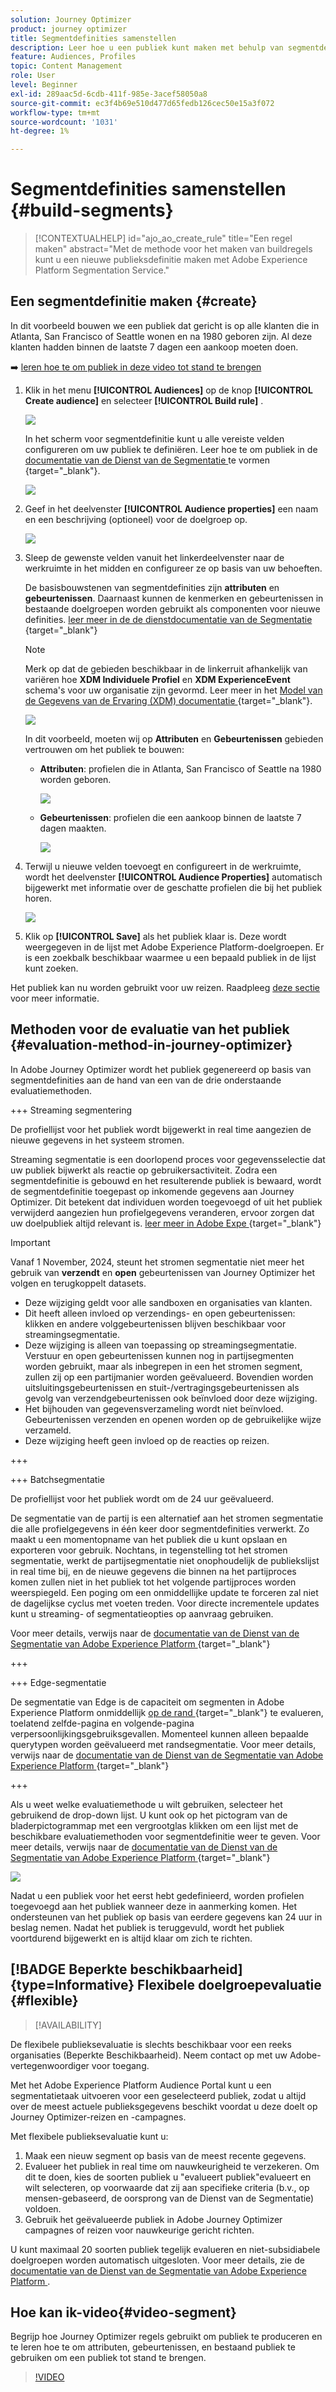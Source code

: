 ```yaml
---
solution: Journey Optimizer
product: journey optimizer
title: Segmentdefinities samenstellen
description: Leer hoe u een publiek kunt maken met behulp van segmentdefinities
feature: Audiences, Profiles
topic: Content Management
role: User
level: Beginner
exl-id: 289aac5d-6cdb-411f-985e-3acef58050a8
source-git-commit: ec3f4b69e510d477d65fedb126cec50e15a3f072
workflow-type: tm+mt
source-wordcount: '1031'
ht-degree: 1%

---
```


# Segmentdefinities samenstellen {#build-segments}

>[!CONTEXTUALHELP]
>id="ajo_ao_create_rule"
>title="Een regel maken"
>abstract="Met de methode voor het maken van buildregels kunt u een nieuwe publieksdefinitie maken met Adobe Experience Platform Segmentation Service."

## Een segmentdefinitie maken {#create}

In dit voorbeeld bouwen we een publiek dat gericht is op alle klanten die in Atlanta, San Francisco of Seattle wonen en na 1980 geboren zijn. Al deze klanten hadden binnen de laatste 7 dagen een aankoop moeten doen.

➡️ [ leren hoe te om publiek in deze video tot stand te brengen ](#video-segment)

1. Klik in het menu **[!UICONTROL Audiences]** op de knop **[!UICONTROL Create audience]** en selecteer **[!UICONTROL Build rule]** .

   ![](assets/create-segment.png)

   In het scherm voor segmentdefinitie kunt u alle vereiste velden configureren om uw publiek te definiëren. Leer hoe te om publiek in de [ documentatie van de Dienst van de Segmentatie ](https://experienceleague.adobe.com/docs/experience-platform/segmentation/ui/overview.html) te vormen {target="_blank"}.

   ![](assets/segment-builder.png)

1. Geef in het deelvenster **[!UICONTROL Audience properties]** een naam en een beschrijving (optioneel) voor de doelgroep op.

   ![](assets/segment-properties.png)

1. Sleep de gewenste velden vanuit het linkerdeelvenster naar de werkruimte in het midden en configureer ze op basis van uw behoeften.

   De basisbouwstenen van segmentdefinities zijn **attributen** en **gebeurtenissen**. Daarnaast kunnen de kenmerken en gebeurtenissen in bestaande doelgroepen worden gebruikt als componenten voor nieuwe definities. [ leer meer in de de dienstdocumentatie van de Segmentatie ](https://experienceleague.adobe.com/en/docs/experience-platform/segmentation/ui/segment-builder#building-blocks) {target="_blank"}

   >[!NOTE]
   >
   >Merk op dat de gebieden beschikbaar in de linkerruit afhankelijk van variëren hoe **XDM Individuele Profiel** en **XDM ExperienceEvent** schema&#39;s voor uw organisatie zijn gevormd.  Leer meer in het [ Model van de Gegevens van de Ervaring (XDM) documentatie ](https://experienceleague.adobe.com/docs/experience-platform/xdm/home.html?lang=nl) {target="_blank"}.

   ![](assets/drag-fields.png)

   In dit voorbeeld, moeten wij op **Attributen** en **Gebeurtenissen** gebieden vertrouwen om het publiek te bouwen:

   * **Attributen**: profielen die in Atlanta, San Francisco of Seattle na 1980 worden geboren.

     ![](assets/add-attributes.png)

   * **Gebeurtenissen**: profielen die een aankoop binnen de laatste 7 dagen maakten.

     ![](assets/add-events.png)

1. Terwijl u nieuwe velden toevoegt en configureert in de werkruimte, wordt het deelvenster **[!UICONTROL Audience Properties]** automatisch bijgewerkt met informatie over de geschatte profielen die bij het publiek horen.

   ![](assets/segment-estimate.png)

1. Klik op **[!UICONTROL Save]** als het publiek klaar is. Deze wordt weergegeven in de lijst met Adobe Experience Platform-doelgroepen. Er is een zoekbalk beschikbaar waarmee u een bepaald publiek in de lijst kunt zoeken.

Het publiek kan nu worden gebruikt voor uw reizen. Raadpleeg [deze sectie](../audience/about-audiences.md) voor meer informatie.

## Methoden voor de evaluatie van het publiek {#evaluation-method-in-journey-optimizer}

In Adobe Journey Optimizer wordt het publiek gegenereerd op basis van segmentdefinities aan de hand van een van de drie onderstaande evaluatiemethoden.

+++ Streaming segmentering

De profiellijst voor het publiek wordt bijgewerkt in real time aangezien de nieuwe gegevens in het systeem stromen.

Streaming segmentatie is een doorlopend proces voor gegevensselectie dat uw publiek bijwerkt als reactie op gebruikersactiviteit. Zodra een segmentdefinitie is gebouwd en het resulterende publiek is bewaard, wordt de segmentdefinitie toegepast op inkomende gegevens aan Journey Optimizer. Dit betekent dat individuen worden toegevoegd of uit het publiek verwijderd aangezien hun profielgegevens veranderen, ervoor zorgen dat uw doelpubliek altijd relevant is. [ leer meer in Adobe Expe ](https://experienceleague.adobe.com/docs/experience-platform/segmentation/ui/streaming-segmentation.html) {target="_blank"}

>[!IMPORTANT]
>
>Vanaf 1 November, 2024, steunt het stromen segmentatie niet meer het gebruik van **verzendt** en **open** gebeurtenissen van Journey Optimizer het volgen en terugkoppelt datasets.
>
>* Deze wijziging geldt voor alle sandboxen en organisaties van klanten.
>* Dit heeft alleen invloed op verzendings- en open gebeurtenissen: klikken en andere volggebeurtenissen blijven beschikbaar voor streamingsegmentatie.
>* Deze wijziging is alleen van toepassing op streamingsegmentatie. Verstuur en open gebeurtenissen kunnen nog in partijsegmenten worden gebruikt, maar als inbegrepen in een het stromen segment, zullen zij op een partijmanier worden geëvalueerd. Bovendien worden uitsluitingsgebeurtenissen en stuit-/vertragingsgebeurtenissen als gevolg van verzendgebeurtenissen ook beïnvloed door deze wijziging.
>* Het bijhouden van gegevensverzameling wordt niet beïnvloed. Gebeurtenissen verzenden en openen worden op de gebruikelijke wijze verzameld.
>* Deze wijziging heeft geen invloed op de reacties op reizen.

+++

+++ Batchsegmentatie

De profiellijst voor het publiek wordt om de 24 uur geëvalueerd.

De segmentatie van de partij is een alternatief aan het stromen segmentatie die alle profielgegevens in één keer door segmentdefinities verwerkt. Zo maakt u een momentopname van het publiek die u kunt opslaan en exporteren voor gebruik. Nochtans, in tegenstelling tot het stromen segmentatie, werkt de partijsegmentatie niet onophoudelijk de publiekslijst in real time bij, en de nieuwe gegevens die binnen na het partijproces komen zullen niet in het publiek tot het volgende partijproces worden weerspiegeld. Een poging om een onmiddellijke update te forceren zal niet de dagelijkse cyclus met voeten treden. Voor directe incrementele updates kunt u streaming- of segmentatieopties op aanvraag gebruiken.

Voor meer details, verwijs naar de [ documentatie van de Dienst van de Segmentatie van Adobe Experience Platform ](https://experienceleague.adobe.com/docs/experience-platform/segmentation/home.html#batch) {target="_blank"}

+++

+++ Edge-segmentatie

De segmentatie van Edge is de capaciteit om segmenten in Adobe Experience Platform onmiddellijk [ op de rand ](https://experienceleague.adobe.com/docs/experience-platform/edge/home.html) {target="_blank"} te evalueren, toelatend zelfde-pagina en volgende-pagina verpersoonlijkingsgebruiksgevallen. Momenteel kunnen alleen bepaalde querytypen worden geëvalueerd met randsegmentatie. Voor meer details, verwijs naar de [ documentatie van de Dienst van de Segmentatie van Adobe Experience Platform ](https://experienceleague.adobe.com/docs/experience-platform/segmentation/ui/edge-segmentation.html#query-types) {target="_blank"}

+++

Als u weet welke evaluatiemethode u wilt gebruiken, selecteer het gebruikend de drop-down lijst. U kunt ook op het pictogram van de bladerpictogrammap met een vergrootglas klikken om een lijst met de beschikbare evaluatiemethoden voor segmentdefinitie weer te geven. Voor meer details, verwijs naar de [ documentatie van de Dienst van de Segmentatie van Adobe Experience Platform ](https://experienceleague.adobe.com/docs/experience-platform/segmentation/ui/segment-builder.html#segment-properties) {target="_blank"}

![](assets/evaluation-methods.png)

<!--The determination between batch segmentation and streaming segmentation is made by the system for each audience, based on the complexity and the cost of evaluating the segment definition rule. You can view the evaluation method for each audience in the **[!UICONTROL Evaluation method]** column of the audience list.
    
![](assets/evaluation-method.png)

>[!NOTE]
>
>If the **[!UICONTROL Evaluation method]** column does not display, you  need to add it using configuration button on the top right of the list.-->

Nadat u een publiek voor het eerst hebt gedefinieerd, worden profielen toegevoegd aan het publiek wanneer deze in aanmerking komen. Het ondersteunen van het publiek op basis van eerdere gegevens kan 24 uur in beslag nemen. Nadat het publiek is teruggevuld, wordt het publiek voortdurend bijgewerkt en is altijd klaar om zich te richten.

## [!BADGE Beperkte beschikbaarheid]{type=Informative} Flexibele doelgroepevaluatie {#flexible}

>[!AVAILABILITY]
>
De flexibele publieksevaluatie is slechts beschikbaar voor een reeks organisaties (Beperkte Beschikbaarheid). Neem contact op met uw Adobe-vertegenwoordiger voor toegang.

Met het Adobe Experience Platform Audience Portal kunt u een segmentatietaak uitvoeren voor een geselecteerd publiek, zodat u altijd over de meest actuele publieksgegevens beschikt voordat u deze doelt op Journey Optimizer-reizen en -campagnes.

Met flexibele publieksevaluatie kunt u:

1. Maak een nieuw segment op basis van de meest recente gegevens.
1. Evalueer het publiek in real time om nauwkeurigheid te verzekeren. Om dit te doen, kies de soorten publiek u &quot;evalueert publiek&quot;evalueert en wilt selecteren, op voorwaarde dat zij aan specifieke criteria (b.v., op mensen-gebaseerd, de oorsprong van de Dienst van de Segmentatie) voldoen.
1. Gebruik het geëvalueerde publiek in Adobe Journey Optimizer campagnes of reizen voor nauwkeurige gericht richten.

U kunt maximaal 20 soorten publiek tegelijk evalueren en niet-subsidiabele doelgroepen worden automatisch uitgesloten. Voor meer details, zie de [ documentatie van de Dienst van de Segmentatie van Adobe Experience Platform ](https://experienceleague.adobe.com/en/docs/experience-platform/segmentation/ui/audience-portal#flexible-audience-evaluation).

## Hoe kan ik-video{#video-segment}

Begrijp hoe Journey Optimizer regels gebruikt om publiek te produceren en te leren hoe te om attributen, gebeurtenissen, en bestaand publiek te gebruiken om een publiek tot stand te brengen.

>[!VIDEO](https://video.tv.adobe.com/v/3425020?quality=12)
